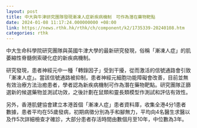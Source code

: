 ```yaml
---
layout: post
title: 中大與牛津研究團隊發現漸凍人症新疾病機制　可作為潛在藥物靶點
date: 2024-01-08 11:17:24.000000000 +08:00
link: https://news.rthk.hk/rthk/ch/component/k2/1735339-20240108.htm
categories: rthk
---
```


中大生命科學院研究團隊與英國牛津大學的最新研究發現，俗稱「漸凍人症」的肌萎縮性脊髓側索硬化症的新疾病機制。

研究發現，患者神經元中一種「轉錄因子」受到干擾，從而激活的信號通路會引致「漸凍人症」。當該信號通路被抑制，患者神經元細胞功能障礙會改善，目前並無有效治療方法治癒患者，學者認為新疾病機制可作為潛在藥物靶點。研究團隊正篩選新的候選藥物並測試功效，之後計劃在鼠類和靈長類模型作測試和評估有效性。

另外，香港肌健協會建立本港首個「漸凍人症」患者資料庫，收集全港4分1患者數據，患者平均在55歲發病，初期病徵分別為手和腳無力，平均向4名醫生求醫以及作5次詳細檢查才確診，大部分患者存活時間由數個月至10年，中位數為3年。

